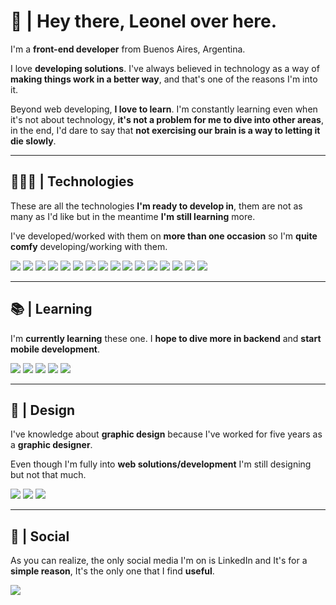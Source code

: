 # 👋 | Hey there, Leonel over here. 

I'm a **front-end developer** from Buenos Aires, Argentina.

I love **developing solutions**. I've always believed in technology as a way of **making things work in a better way**, and that's one of the reasons I'm into it.

Beyond web developing, **I love to learn**. I'm constantly learning even when it's not about technology, **it's not a problem for me to dive into other areas**, in the end, I'd dare to say that **not exercising our brain is a way to letting it die slowly**.

----------

## 👨🏽‍💻 | Technologies

These are all the technologies **I'm ready to develop in**, them are not as many as I'd like but in the meantime **I'm still learning** more.

I've developed/worked with them on **more than one occasion** so I'm **quite comfy** developing/working with them.

![](https://img.shields.io/badge/HTML5-E34F26?style=for-the-badge&logo=html5&logoColor=white) ![](https://img.shields.io/badge/CSS3-1572B6?style=for-the-badge&logo=css3&logoColor=white) ![](https://img.shields.io/badge/Sass-CC6699?style=for-the-badge&logo=sass&logoColor=white) ![](https://img.shields.io/badge/Bootstrap-563D7C?style=for-the-badge&logo=bootstrap&logoColor=white) ![](https://img.shields.io/badge/Tailwind_CSS-38B2AC?style=for-the-badge&logo=tailwind-css&logoColor=white) ![](https://img.shields.io/badge/styled--components-DB7093?style=for-the-badge&logo=styled-components&logoColor=white)  ![](https://img.shields.io/badge/Chakra--UI-319795?style=for-the-badge&logo=chakra-ui&logoColor=white) ![](https://img.shields.io/badge/JavaScript-323330?style=for-the-badge&logo=javascript&logoColor=F7DF1E) ![](https://img.shields.io/badge/React-20232A?style=for-the-badge&logo=react&logoColor=61DAFB)   ![](https://img.shields.io/badge/React_Router-CA4245?style=for-the-badge&logo=react-router&logoColor=white) ![](https://img.shields.io/badge/firebase-ffca28?style=for-the-badge&logo=firebase&logoColor=black) ![](https://img.shields.io/badge/json-5E5C5C?style=for-the-badge&logo=json&logoColor=white) ![](https://img.shields.io/badge/GIT-E44C30?style=for-the-badge&logo=git&logoColor=white) ![](https://img.shields.io/badge/npm-CB3837?style=for-the-badge&logo=npm&logoColor=white)     ![](https://img.shields.io/badge/Vite-B73BFE?style=for-the-badge&logo=vite&logoColor=FFD62E)  ![](https://img.shields.io/badge/Postman-FF6C37?style=for-the-badge&logo=Postman&logoColor=white) 

----------

## 📚 | Learning

I'm **currently learning** these one. I **hope to dive more in backend** and **start mobile development**.

![](https://img.shields.io/badge/Node.js-339933?style=for-the-badge&logo=nodedotjs&logoColor=white) ![](https://img.shields.io/badge/Express.js-000000?style=for-the-badge&logo=express&logoColor=white) ![](https://img.shields.io/badge/MongoDB-4EA94B?style=for-the-badge&logo=mongodb&logoColor=white) ![](https://img.shields.io/badge/nestjs-E0234E?style=for-the-badge&logo=nestjs&logoColor=white) ![](https://img.shields.io/badge/TypeScript-007ACC?style=for-the-badge&logo=typescript&logoColor=white)

----------

## 🎨 | Design

I've knowledge about **graphic design** because I've worked for five years as a **graphic designer**.

Even though I'm fully into **web solutions/development** I'm still designing but not that much.

![](https://img.shields.io/badge/Adobe%20Illustrator-FF9A00?style=for-the-badge&logo=adobe%20illustrator&logoColor=white) ![](https://img.shields.io/badge/Adobe%20Photoshop-31A8FF?style=for-the-badge&logo=Adobe%20Photoshop&logoColor=black) ![](https://img.shields.io/badge/Figma-F24E1E?style=for-the-badge&logo=figma&logoColor=white)

----------

##  🎯 | Social

As you can realize, the only social media I'm on is LinkedIn and It's for a **simple reason**, It's the only one that I find **useful**.

[![](https://img.shields.io/badge/LinkedIn-0077B5?style=for-the-badge&logo=linkedin&logoColor=white)](https://www.linkedin.com/in/leonelombardo/)
